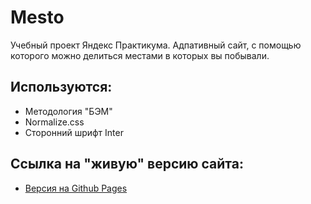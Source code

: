 # Mesto

Учебный проект Яндекс Практикума.
Адпативный сайт, с помощью которого можно делиться местами в которых вы побывали.

## Используются:

- Методология "БЭМ"
- Normalize.css
- Сторонний шрифт Inter

## Ссылка на "живую" версию сайта:

- [Версия на Github Pages](https://chenmerami.github.io/mesto-project/)
